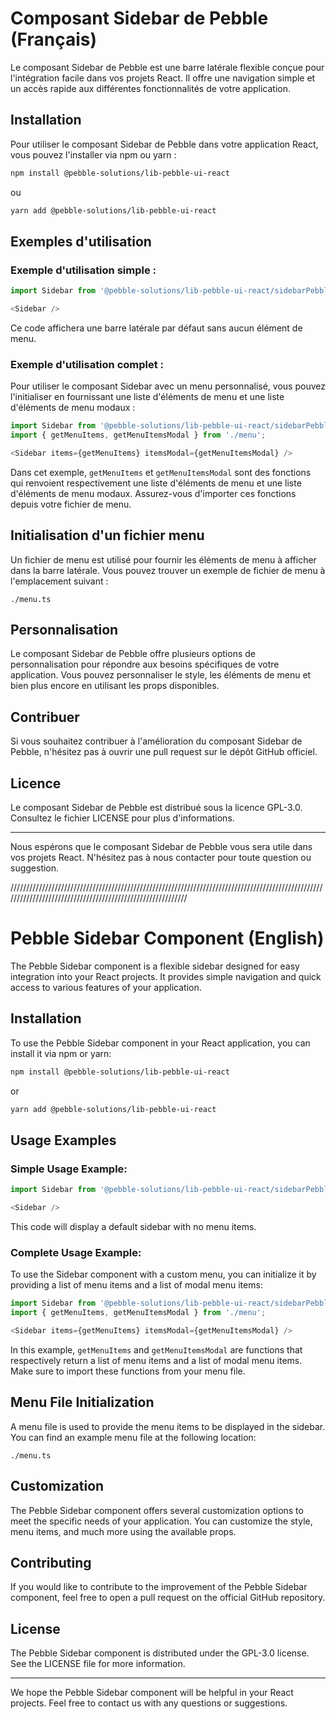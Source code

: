 # Composant Sidebar de Pebble (Français)

Le composant Sidebar de Pebble est une barre latérale flexible conçue pour l'intégration facile dans vos projets React. Il offre une navigation simple et un accès rapide aux différentes fonctionnalités de votre application.

## Installation

Pour utiliser le composant Sidebar de Pebble dans votre application React, vous pouvez l'installer via npm ou yarn :

```bash
npm install @pebble-solutions/lib-pebble-ui-react
```

ou

```bash
yarn add @pebble-solutions/lib-pebble-ui-react
```

## Exemples d'utilisation

### Exemple d'utilisation simple :

```javascript
import Sidebar from '@pebble-solutions/lib-pebble-ui-react/sidebarPebble/SidebarContainerPebble';

<Sidebar />
```

Ce code affichera une barre latérale par défaut sans aucun élément de menu.

### Exemple d'utilisation complet :

Pour utiliser le composant Sidebar avec un menu personnalisé, vous pouvez l'initialiser en fournissant une liste d'éléments de menu et une liste d'éléments de menu modaux :

```javascript
import Sidebar from '@pebble-solutions/lib-pebble-ui-react/sidebarPebble/SidebarContainerPebble';
import { getMenuItems, getMenuItemsModal } from './menu';

<Sidebar items={getMenuItems} itemsModal={getMenuItemsModal} />
```

Dans cet exemple, `getMenuItems` et `getMenuItemsModal` sont des fonctions qui renvoient respectivement une liste d'éléments de menu et une liste d'éléments de menu modaux. Assurez-vous d'importer ces fonctions depuis votre fichier de menu.

## Initialisation d'un fichier menu

Un fichier de menu est utilisé pour fournir les éléments de menu à afficher dans la barre latérale. Vous pouvez trouver un exemple de fichier de menu à l'emplacement suivant :

```
./menu.ts
```

## Personnalisation

Le composant Sidebar de Pebble offre plusieurs options de personnalisation pour répondre aux besoins spécifiques de votre application. Vous pouvez personnaliser le style, les éléments de menu et bien plus encore en utilisant les props disponibles.

## Contribuer

Si vous souhaitez contribuer à l'amélioration du composant Sidebar de Pebble, n'hésitez pas à ouvrir une pull request sur le dépôt GitHub officiel.

## Licence

Le composant Sidebar de Pebble est distribué sous la licence GPL-3.0. Consultez le fichier LICENSE pour plus d'informations.

---

Nous espérons que le composant Sidebar de Pebble vous sera utile dans vos projets React. N'hésitez pas à nous contacter pour toute question ou suggestion.

///////////////////////////////////////////////////////////////////////////////////////////////////////////////////////////////////////////////////////////

# Pebble Sidebar Component (English)

The Pebble Sidebar component is a flexible sidebar designed for easy integration into your React projects. It provides simple navigation and quick access to various features of your application.

## Installation

To use the Pebble Sidebar component in your React application, you can install it via npm or yarn:

```bash
npm install @pebble-solutions/lib-pebble-ui-react
```

or

```bash
yarn add @pebble-solutions/lib-pebble-ui-react
```

## Usage Examples

### Simple Usage Example:

```javascript
import Sidebar from '@pebble-solutions/lib-pebble-ui-react/sidebarPebble/SidebarContainerPebble';

<Sidebar />
```

This code will display a default sidebar with no menu items.

### Complete Usage Example:

To use the Sidebar component with a custom menu, you can initialize it by providing a list of menu items and a list of modal menu items:

```javascript
import Sidebar from '@pebble-solutions/lib-pebble-ui-react/sidebarPebble/SidebarContainerPebble';
import { getMenuItems, getMenuItemsModal } from './menu';

<Sidebar items={getMenuItems} itemsModal={getMenuItemsModal} />
```

In this example, `getMenuItems` and `getMenuItemsModal` are functions that respectively return a list of menu items and a list of modal menu items. Make sure to import these functions from your menu file.

## Menu File Initialization

A menu file is used to provide the menu items to be displayed in the sidebar. You can find an example menu file at the following location:

```
./menu.ts
```

## Customization

The Pebble Sidebar component offers several customization options to meet the specific needs of your application. You can customize the style, menu items, and much more using the available props.

## Contributing

If you would like to contribute to the improvement of the Pebble Sidebar component, feel free to open a pull request on the official GitHub repository.

## License

The Pebble Sidebar component is distributed under the GPL-3.0 license. See the LICENSE file for more information.

---

We hope the Pebble Sidebar component will be helpful in your React projects. Feel free to contact us with any questions or suggestions.

